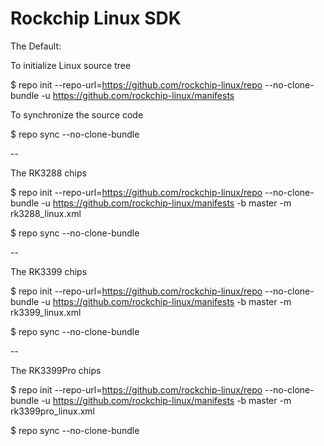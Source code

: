 # Rockchip Linux SDK

The Default:

To initialize Linux source tree

$ repo init --repo-url=https://github.com/rockchip-linux/repo --no-clone-bundle -u https://github.com/rockchip-linux/manifests

To synchronize the source code

$ repo sync --no-clone-bundle

--

The RK3288 chips


$ repo init --repo-url=https://github.com/rockchip-linux/repo --no-clone-bundle -u https://github.com/rockchip-linux/manifests -b master -m rk3288_linux.xml

$ repo sync --no-clone-bundle

--

The RK3399 chips

$ repo init --repo-url=https://github.com/rockchip-linux/repo --no-clone-bundle -u https://github.com/rockchip-linux/manifests -b master -m rk3399_linux.xml

$ repo sync --no-clone-bundle

--

The RK3399Pro chips

$ repo init --repo-url=https://github.com/rockchip-linux/repo --no-clone-bundle -u https://github.com/rockchip-linux/manifests -b master -m rk3399pro_linux.xml

$ repo sync --no-clone-bundle

